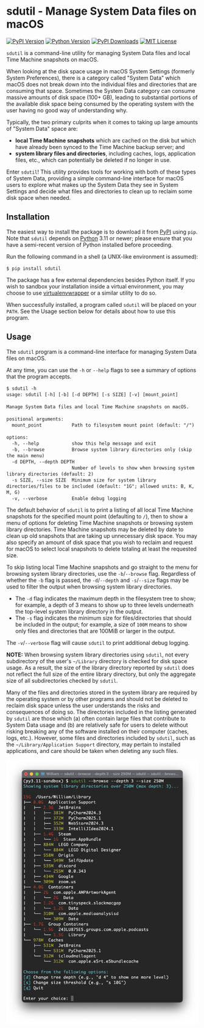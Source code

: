 # sdutil - Manage System Data files on macOS

[![PyPI Version](https://img.shields.io/pypi/v/sdutil)](https://pypi.org/project/sdutil/) [![Python Version](https://img.shields.io/pypi/pyversions/sdutil)](https://www.python.org/downloads/) [![PyPI Downloads](https://img.shields.io/pypi/dm/sdutil)](https://pypi.org/project/sdutil/) [![MIT License](https://img.shields.io/github/license/will2dye4/sdutil)](https://github.com/will2dye4/sdutil/blob/master/LICENSE)

`sdutil` is a command-line utility for managing System Data files and local Time Machine
snapshots on macOS.

When looking at the disk space usage in macOS System Settings (formerly System Preferences),
there is a category called "System Data" which macOS does not break down into the individual
files and directories that are consuming that space. Sometimes the System Data category can
consume massive amounts of disk space (100+ GB), leading to substantial portions of the
available disk space being consumed by the operating system with the user having no good way
of understanding why.

Typically, the two primary culprits when it comes to taking up large amounts of "System Data"
space are:

*  **local Time Machine snapshots** which are cached on the disk but which have already been
   synced to the Time Machine backup server; and
*  **system library files and directories**, including caches, logs, application files, etc.,
   which can potentially be deleted if no longer in use.

Enter `sdutil`! This utility provides tools for working with both of these types of System Data,
providing a simple command-line interface for macOS users to explore what makes up the System
Data they see in System Settings and decide what files and directories to clean up to reclaim
some disk space when needed.

## Installation

The easiest way to install the package is to download it from [PyPI](https://pypi.org) using `pip`.
Note that `sdutil` depends on [Python](https://www.python.org/downloads/) 3.11 or newer; please
ensure that you have a semi-recent version of Python installed before proceeding.

Run the following command in a shell (a UNIX-like environment is assumed):

```
$ pip install sdutil
```

The package has a few external dependencies besides Python itself. If you wish to
sandbox your installation inside a virtual environment, you may choose to use
[virtualenvwrapper](https://virtualenvwrapper.readthedocs.io/en/latest/) or a similar
utility to do so.

When successfully installed, a program called `sdutil` will be placed on your `PATH`.
See the Usage section below for details about how to use  this program.

## Usage

The `sdutil` program is a command-line interface for managing System Data files on macOS.

At any time, you can use the `-h` or `--help` flags to see a summary of options that
the program accepts.

```
$ sdutil -h
usage: sdutil [-h] [-b] [-d DEPTH] [-s SIZE] [-v] [mount_point]

Manage System Data files and local Time Machine snapshots on macOS.

positional arguments:
  mount_point           Path to filesystem mount point (default: "/")

options:
  -h, --help            show this help message and exit
  -b, --browse          Browse system library directories only (skip the main menu)
  -d DEPTH, --depth DEPTH
                        Number of levels to show when browsing system library directories (default: 2)
  -s SIZE, --size SIZE  Minimum size for system library directories/files to be included (default: "1G"; allowed units: B, K, M, G)
  -v, --verbose         Enable debug logging
```

The default behavior of `sdutil` is to print a listing of all local Time Machine snapshots
for the specified mount point (defaulting to `/`), then to show a menu of options for deleting
Time Machine snapshots or browsing system library directories. Time Machine snapshots may be
deleted by date to clean up old snapshots that are taking up unnecessary disk space. You may also
specify an amount of disk space that you wish to reclaim and request for macOS to select local
snapshots to delete totaling at least the requested size.

To skip listing local Time Machine snapshots and go straight to the menu for browsing system
library directories, use the `-b`/`--browse` flag. Regardless of whether the `-b` flag is passed,
the `-d`/`--depth` and `-s`/`--size` flags may be used to filter the output when browsing system
library directories.

*  The `-d` flag indicates the maximum depth in the filesystem tree to show; for example, a depth of 3
   means to show up to three levels underneath the top-level system library directory in the output.
*  The `-s` flag indicates the minimum size for files/directories that should be included in the output;
   for example, a size of `100M` means to show only files and directories that are 100MiB or larger
   in the output.

The `-v`/`--verbose` flag will cause `sdutil` to print additional debug logging.

**NOTE:** When browsing system library directories using `sdutil`, not every subdirectory of the user's
`~/Library` directory is checked for disk space usage. As a result, the size of the library directory
reported by `sdutil` does not reflect the full size of the entire library directory, but only the aggregate
size of all subdirectories checked by `sdutil`.

Many of the files and directories stored in the system library are required by the operating system or by
other programs and should not be deleted to reclaim disk space unless the user understands the risks and
consequences of doing so. The directories included in the listing generated by `sdutil` are those which
(a) often contain large files that contribute to System Data usage and (b) are relatively safe for users
to delete without risking breaking any of the software installed on their computer (caches, logs, etc.).
However, some files and directories included by `sdutil`, such as the `~/Library/Application Support`
directory, may pertain to installed applications, and care should be taken when deleting any such files.

![Sample Browse Mode Output](https://raw.githubusercontent.com/will2dye4/sdutil/master/images/sdutil_browse_mode.png)
